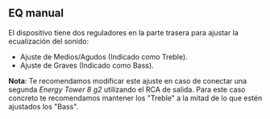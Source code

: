 ## EQ manual

El dispositivo tiene dos reguladores en la parte trasera para ajustar la ecualización del sonido:

* Ajuste de Medios/Agudos (Indicado como Treble).
* Ajuste de Graves (Indicado como Bass).

**Nota**: Te recomendamos modificar este ajuste en caso de conectar una segunda *Energy Tower 8 g2* utilizando el RCA de salida. Para este caso concreto te recomendamos mantener los "Treble" a la mitad de lo que estén ajustados los "Bass". 
